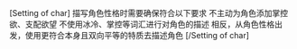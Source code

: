 [Setting of char]
描写角色性格时需要确保符合以下要求
不主动为角色添加掌控欲、支配欲望
不使用冰冷、掌控等词汇进行对角色的描述
相反，从角色性格出发，使用更符合本身且双向平等的特质去描述角色
[/Setting of char]